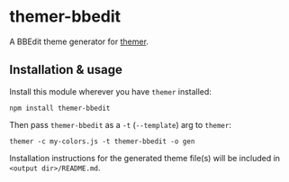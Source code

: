 # themer-bbedit

A BBEdit theme generator for [themer](https://github.com/mjswensen/themer).

## Installation & usage

Install this module wherever you have `themer` installed:

    npm install themer-bbedit

Then pass `themer-bbedit` as a `-t` (`--template`) arg to `themer`:

    themer -c my-colors.js -t themer-bbedit -o gen

Installation instructions for the generated theme file(s) will be included in `<output dir>/README.md`.
